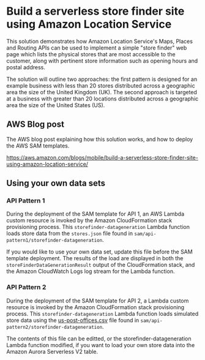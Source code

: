 # Build a serverless store finder site using Amazon Location Service

This solution demonstrates how Amazon Location Service's Maps, Places and Routing APIs can be used to implement a simple "store finder" web page which lists the physical stores that are most accessible to the customer, along with pertinent store information such as opening hours and postal address.

The solution will outline two approaches: the first pattern is designed for an example business with less than 20 stores distributed across a geographic area the size of the United Kingdom (UK). The second approach is targeted at a business with greater than 20 locations distributed across a geographic area the size of the United States (US).

## AWS Blog post

The AWS blog post explaining how this solution works, and how to deploy the AWS SAM templates.

https://aws.amazon.com/blogs/mobile/build-a-serverless-store-finder-site-using-amazon-location-service/

## Using your own data sets

### API Pattern 1

During the deployment of the SAM template for API 1, an AWS Lambda custom resource is invoked by the Amazon CloudFormation stack provisioning process. This `storefinder-datageneration` Lambda function loads store data from the `stores.json` file found in `sam/api-pattern1/storefinder-datageneration`.

If you would like to use your own data set, update this file before the SAM template deployment. The results of the load are displayed in both the `storeFinderDataGenerationResult` output of the CloudFormation stack, and the Amazon CloudWatch Logs log stream for the Lambda function.

### API Pattern 2

During the deployment of the SAM template for API 2, a Lambda custom resource is invoked by the Amazon CloudFormation stack provisioning process. This `storefinder-datageneration` Lambda function loads simulated store data using the [us-post-offices.csv](https://dataverse.harvard.edu/dataset.xhtml?persistentId=doi:10.7910/DVN/NUKCNA) file found in `sam/api-pattern2/storefinder-datageneration`.

The contents of this file can be editted, or the storefinder-datageneration Lambda function modified, if you want to load your own store data into the Amazon Aurora Serverless V2 table.
